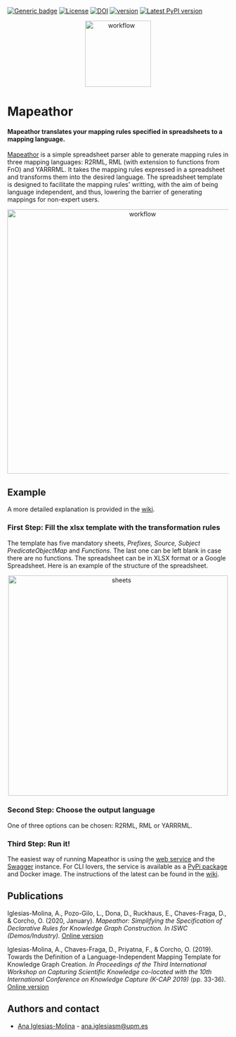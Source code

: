  [![Generic badge](https://img.shields.io/badge/Status-Developing-yellow)](https://shields.io/)
 [![License](https://img.shields.io/badge/License-Apache%202.0-blue.svg)](https://github.com/oeg-upm/Mapeathor/blob/master/LICENSE)
 [![DOI](https://zenodo.org/badge/DOI/10.5281/zenodo.7713200.svg)](https://doi.org/10.5281/zenodo.7713200)
 [![version](https://img.shields.io/badge/python-3.6+-blue.svg)](https://www.python.org/downloads/release/python-360/)
 [![Latest PyPI version](https://img.shields.io/pypi/v/mapeathor?style=flat)](https://pypi.python.org/pypi/mapeathor)

<p align="center">
 <img src="https://raw.githubusercontent.com/oeg-upm/Mapeathor/master/imgs/Square_logo_mapeathor.png" alt="workflow" width="150"/>
</p>


# Mapeathor
#### Mapeathor translates your mapping rules specified in spreadsheets to a mapping language.  

[Mapeathor](https://morph.oeg.fi.upm.es/tool/mapeathor) is a simple spreadsheet parser able to generate mapping rules in three mapping languages: R2RML, RML (with extension to functions from FnO) and YARRRML. It takes the mapping rules expressed in a spreadsheet and transforms them into the desired language. The spreadsheet template is designed to facilitate the mapping rules' writting, with the aim of being language independent, and thus, lowering the barrier of generating mappings for non-expert users.

<p align="center">
 <img src="https://raw.githubusercontent.com/oeg-upm/Mapeathor/master/imgs/workflow.png" alt="workflow" width="600"/>
</p>

## Example
A more detailed explanation is provided in the [wiki](https://github.com/oeg-upm/Mapeathor/wiki).

### First Step: Fill the xlsx template with the transformation rules
The template has five mandatory sheets, *Prefixes, Source, Subject PredicateObjectMap* and *Functions*. The last one can be left blank in case there are no functions. The spreadsheet can be in XLSX format or a Google Spreadsheet. Here is an example of the structure of the spreadsheet.

<p align="center">
 <img src="https://raw.githubusercontent.com/oeg-upm/Mapeathor/master/imgs/new_sheets.png" alt="sheets" width="500"/>
</p>

### Second Step: Choose the output language
One of three options can be chosen: R2RML, RML or YARRRML.

### Third Step: Run it!
The easiest way of running Mapeathor is using the [web service](https://morph.oeg.fi.upm.es/demo/mapeathor) and the [Swagger](https://morph.oeg.fi.upm.es/tool/mapeathor/swagger/) instance. For CLI lovers, the service is available as a [PyPi package](https://pypi.org/project/mapeathor/) and Docker image. The instructions of the latest can be found in the [wiki](https://github.com/oeg-upm/Mapeathor/wiki).

## Publications
Iglesias-Molina, A., Pozo-Gilo, L., Dona, D., Ruckhaus, E., Chaves-Fraga, D., & Corcho, O. (2020, January). *Mapeathor: Simplifying the Specification of Declarative Rules for Knowledge Graph Construction. In ISWC (Demos/Industry).* [Online version](http://ceur-ws.org/Vol-2721/paper488.pdf)

Iglesias-Molina, A., Chaves-Fraga, D., Priyatna, F., & Corcho, O. (2019). Towards the Definition of a Language-Independent Mapping Template for Knowledge Graph Creation. *In Proceedings of the Third International Workshop on Capturing Scientific Knowledge co-located with the 10th International Conference on Knowledge Capture (K-CAP 2019)* (pp. 33-36). [Online version](https://sciknow.github.io/sciknow2019/papers/SciKnow_2019_paper_4.pdf)

## Authors and contact
- [Ana Iglesias-Molina](https://github.com/anaigmo) - [ana.iglesiasm@upm.es](mailto:ana.iglesiasm@upm.es)
